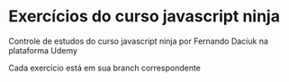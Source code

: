 # Exercícios do curso javascript ninja

Controle de estudos do curso javascript ninja por Fernando Daciuk na plataforma Udemy

Cada exercício está em sua branch correspondente
